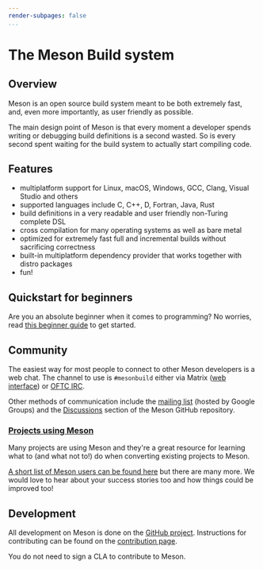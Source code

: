 ```yaml
---
render-subpages: false
...
```


# The Meson Build system

## Overview

Meson is an open source build system meant to be both extremely fast,
and, even more importantly, as user friendly as possible.

The main design point of Meson is that every moment a developer spends
writing or debugging build definitions is a second wasted. So is every
second spent waiting for the build system to actually start compiling
code.

## Features

*   multiplatform support for Linux, macOS, Windows, GCC, Clang, Visual Studio and others
*   supported languages include C, C++, D, Fortran, Java, Rust
*   build definitions in a very readable and user friendly non-Turing complete DSL
*   cross compilation for many operating systems as well as bare metal
*   optimized for extremely fast full and incremental builds without sacrificing correctness
*   built-in multiplatform dependency provider that works together with distro packages
*   fun!

## Quickstart for beginners

Are you an absolute beginner when it comes to programming? No worries,
read [this beginner guide](SimpleStart.md) to get started.

## Community

The easiest way for most people to connect to other Meson developers is
a web chat. The channel to use is `#mesonbuild` either via Matrix ([web
interface](https://index.element.io/#/room/#mesonbuild:matrix.org)) or
[OFTC IRC](https://www.oftc.net/).

Other methods of communication include the [mailing
list](https://groups.google.com/forum/#!forum/mesonbuild) (hosted by
Google Groups) and the
[Discussions](https://github.com/mesonbuild/meson/discussions) section
of the Meson GitHub repository.

### [Projects using Meson](Users.md)

Many projects are using Meson and they're
a great resource for learning what to (and what not to!) do when
converting existing projects to Meson.

[A short list of Meson users can be found here](Users.md)
but there are many more. We would love to hear about your success
stories too and how things could be improved too!

## Development

All development on Meson is done on the [GitHub
project](https://github.com/mesonbuild/meson). Instructions for
contributing can be found on the [contribution page](Contributing.md).


You do not need to sign a CLA to contribute to Meson.
